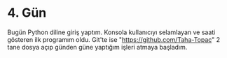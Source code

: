 # 4. Gün

Bugün Python diline giriş yaptım. Konsola kullanıcıyı selamlayan ve saati gösteren ilk programım oldu. Git'te ise "https://github.com/Taha-Topac" 2 tane dosya açıp günden güne yaptığım işleri atmaya başladım.
